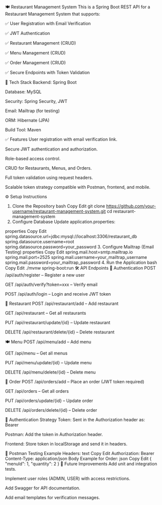 🍽️ Restaurant Management System
This is a Spring Boot REST API for a Restaurant Management System that supports:

✅ User Registration with Email Verification

✅ JWT Authentication

✅ Restaurant Management (CRUD)

✅ Menu Management (CRUD)

✅ Order Management (CRUD)

✅ Secure Endpoints with Token Validation

🚀 Tech Stack
Backend: Spring Boot

Database: MySQL

Security: Spring Security, JWT

Email: Mailtrap (for testing)

ORM: Hibernate (JPA)

Build Tool: Maven

✅ Features
User registration with email verification link.

Secure JWT authentication and authorization.

Role-based access control.

CRUD for Restaurants, Menus, and Orders.

Full token validation using request headers.

Scalable token strategy compatible with Postman, frontend, and mobile.

⚙️ Setup Instructions
1. Clone the Repository
bash
Copy
Edit
git clone https://github.com/your-username/restaurant-management-system.git
cd restaurant-management-system
2. Configure Database
Update application.properties:

properties
Copy
Edit
spring.datasource.url=jdbc:mysql://localhost:3306/restaurant_db
spring.datasource.username=root
spring.datasource.password=your_password
3. Configure Mailtrap (Email Testing)
properties
Copy
Edit
spring.mail.host=smtp.mailtrap.io
spring.mail.port=2525
spring.mail.username=your_mailtrap_username
spring.mail.password=your_mailtrap_password
4. Run the Application
bash
Copy
Edit
./mvnw spring-boot:run
🛠️ API Endpoints
🔑 Authentication
POST /api/auth/register – Register a new user

GET /api/auth/verify?token=xxx – Verify email

POST /api/auth/login – Login and receive JWT token

🍴 Restaurant
POST /api/restaurant/add – Add restaurant

GET /api/restaurant – Get all restaurants

PUT /api/restaurant/update/{id} – Update restaurant

DELETE /api/restaurant/delete/{id} – Delete restaurant

🍽️ Menu
POST /api/menu/add – Add menu

GET /api/menu – Get all menus

PUT /api/menu/update/{id} – Update menu

DELETE /api/menu/delete/{id} – Delete menu

🛒 Order
POST /api/orders/add – Place an order (JWT token required)

GET /api/orders – Get all orders

PUT /api/orders/update/{id} – Update order

DELETE /api/orders/delete/{id} – Delete order

🔐 Authentication Strategy
Token: Sent in the Authorization header as:
Bearer <your-jwt-token>

Postman: Add the token in Authorization header.

Frontend: Store token in localStorage and send it in headers.

🧪 Postman Testing Example
Headers:
text
Copy
Edit
Authorization: Bearer <your-jwt-token>
Content-Type: application/json
Body Example for Order:
json
Copy
Edit
{
    "menuId": 1,
    "quantity": 2
}
🚀 Future Improvements
Add unit and integration tests.

Implement user roles (ADMIN, USER) with access restrictions.

Add Swagger for API documentation.

Add email templates for verification messages.
